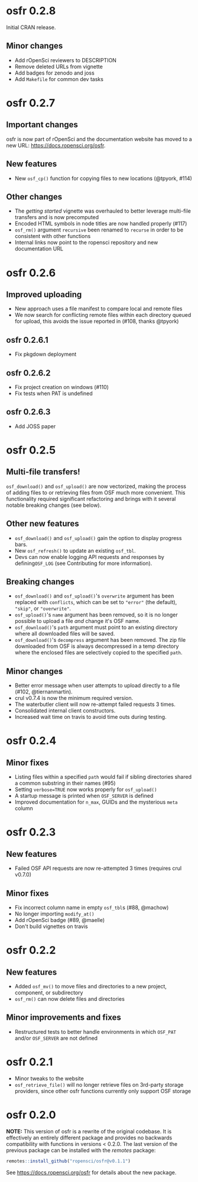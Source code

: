 # osfr 0.2.8

Initial CRAN release.

## Minor changes

* Add rOpenSci reviewers to DESCRIPTION
* Remove deleted URLs from vignette
* Add badges for zenodo and joss
* Add `Makefile` for common dev tasks

# osfr 0.2.7

## Important changes

osfr is now part of rOpenSci and the documentation website has moved to a new URL:  <https://docs.ropensci.org/osfr>.

## New features

* New `osf_cp()` function for copying files to new locations (@tpyork, #114)

## Other changes

* The *getting started* vignette was overhauled to better leverage multi-file transfers and is now precomputed
* Encoded HTML symbols in node titles are now handled properly (#117)
* `osf_rm()` argument `recursive` been renamed to `recurse` in order to be consistent with other functions
* Internal links now point to the ropensci repository and new documentation URL

# osfr 0.2.6

## Improved uploading

* New approach uses a file manifest to compare local and remote files
* We now search for conflicting remote files within each directory queued for upload, this avoids the issue reported in (#108, thanks @tpyork)

## osfr 0.2.6.1

* Fix pkgdown deployment

## osfr 0.2.6.2

* Fix project creation on windows (#110)
* Fix tests when PAT is undefined

## osfr 0.2.6.3

* Add JOSS paper

# osfr 0.2.5

## Multi-file transfers!

`osf_download()` and `osf_upload()` are now vectorized, making the process of adding files to or retrieving files from OSF much more convenient. This functionality required significant refactoring and brings with it several notable breaking changes (see below).

## Other new features

* `osf_download()` and `osf_upload()` gain the option to display progress bars.
* New `osf_refresh()` to update an existing `osf_tbl`.
* Devs can now enable logging API requests and responses by defining`OSF_LOG` (see Contributing for more information).

## Breaking changes

* `osf_download()` and `osf_upload()`'s `overwrite` argument has been replaced with `conflicts`, which can be set to `"error"` (the default), `"skip"`, or `"overwrite"`.
* `osf_upload()`'s `name` argument has been removed, so it is no longer possible to upload a file *and* change it's OSF name.
* `osf_download()`'s `path` argument must point to an existing directory where all downloaded files will be saved.
* `osf_download()`'s `decompress` argument has been removed. The zip file downloaded from OSF is always decompressed in a temp directory where the enclosed files are selectively copied to the specified `path`.

## Minor changes

* Better error message when user attempts to upload directly to a file
(#102, @tiernanmartin).
* crul v0.7.4 is now the minimum required version.
* The waterbutler client will now re-attempt failed requests 3 times.
* Consolidated internal client constructors.
* Increased wait time on travis to avoid time outs during testing.

# osfr 0.2.4

## Minor fixes

* Listing files within a specified `path` would fail if sibling directories
shared a common substring in their names (#95)
* Setting `verbose=TRUE` now works properly for `osf_upload()`
* A startup message is printed when `OSF_SERVER` is defined
* Improved documentation for `n_max`, GUIDs and the mysterious `meta` column

# osfr 0.2.3

## New features

* Failed OSF API requests are now re-attempted 3 times (requires crul v0.7.0)

## Minor fixes

* Fix incorrect column name in empty `osf_tbl`s (#88, @machow)
* No longer importing `modify_at()`
* Add rOpenSci badge (#89, @maelle)
* Don't build vignettes on travis

# osfr 0.2.2

## New features

* Added `osf_mv()` to move files and directories to a new project, component, or
subdirectory
* `osf_rm()` can now delete files and directories

## Minor improvements and fixes

* Restructured tests to better handle environments in which `OSF_PAT` and/or `OSF_SERVER` are not defined

# osfr 0.2.1

* Minor tweaks to the website
* `osf_retrieve_file()` will no longer retrieve files on 3rd-party storage
providers, since other osfr functions currently only support OSF storage

# osfr 0.2.0

**NOTE:** This version of osfr is a rewrite of the original codebase. It is
effectively an entirely different package and provides no backwards
compatibility with functions in versions < 0.2.0. The last version of the
previous package can be installed with the *remotes* package:

```r
remotes::install_github("ropensci/osfr@v0.1.1")
```

See <https://docs.ropensci.org/osfr> for details about the new
package.
